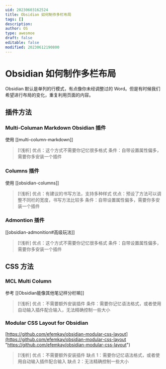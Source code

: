 ```yaml
---
uid: 20230603162524
title: Obsidian 如何制作多栏布局
tags: []
description: 
author: OS
type: awesmoe
draft: false
editable: false
modified: 20230612190800
---
```


# Obsidian 如何制作多栏布局

Obsidian 默认是单列的行模式，有点像你未经调整过的 Word。但是有时候我们希望进行布局的变化，重复利用页面的内容。

## 插件方法

### Multi-Columan Markdown Obsidian 插件

使用 [[multi-column-markdown]]

>[!浅析]
>优点：这个方式不需要你记忆很多格式
>条件：自带设置属性偏多，需要你多安装一个插件

### Columns 插件

使用 [[obsidian-columns]]

>[!浅析]
>优点：有建议的书写方法，支持多种样式
>优点：预设了方法可以调整不同栏的宽度，书写方法比较多
>条件：自带设置属性偏多，需要你多安装一个插件

### Admontion 插件

[[obsidian-admonition#高级玩法]]

>[!浅析]
>优点：这个方式不需要你记忆很多格式
>条件：自带设置属性偏多，需要你多安装一个插件

## CSS 方法

### MCL Multi Column

参考 [[Obsidian能像其他笔记样分栏嘛]]

>[!浅析]
>优点：不需要额外安装插件
>条件：需要你记忆语法格式，或者使用自动输入插件配合输入，无法精确控制一些大小

### Modular CSS Layout for Obsidian

[https://github.com/efemkay/obsidian-modular-css-layout](https://github.com/efemkay/obsidian-modular-css-layout "https://github.com/efemkay/obsidian-modular-css-layout")

>[!浅析]
>优点：不需要额外安装插件
>缺点 1：需要你记忆语法格式，或者使用自动输入插件配合输入
>缺点 2：无法精确控制一些大小